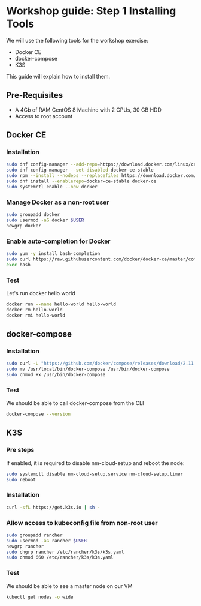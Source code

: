 # Workshop guide: __Step 1__ Installing Tools

We will use the following tools for the workshop exercise: 
 - Docker CE
 - docker-compose
 - K3S
 
 This guide will explain how to install them.

## Pre-Requisites
- A 4Gb of RAM CentOS 8 Machine with 2 CPUs, 30 GB HDD
- Access to root account

## Docker CE
### Installation
```bash
sudo dnf config-manager --add-repo=https://download.docker.com/linux/centos/docker-ce.repo
sudo dnf config-manager --set-disabled docker-ce-stable
sudo rpm --install --nodeps --replacefiles https://download.docker.com/linux/centos/8/x86_64/stable/Packages/containerd.io-1.6.8-3.1.el8.x86_64.rpm
sudo dnf install --enablerepo=docker-ce-stable docker-ce
sudo systemctl enable --now docker
```
### Manage Docker as a non-root user
```bash
sudo groupadd docker
sudo usermod -aG docker $USER
newgrp docker
```
### Enable auto-completion for Docker
```bash
sudo yum -y install bash-completion
sudo curl https://raw.githubusercontent.com/docker/docker-ce/master/components/cli/contrib/completion/bash/docker -o /etc/bash_completion.d/docker.sh
exec bash
```
### Test
Let's run docker hello world
```bash
docker run --name hello-world hello-world
docker rm hello-world
docker rmi hello-world
```
## docker-compose
### Installation
```bash
sudo curl -L "https://github.com/docker/compose/releases/download/2.11.2/docker-compose-$(uname -s tr [:upper:] [:lower:])-$(uname -m tr [:upper:] [:lower:])"  -o /usr/local/bin/docker-compose
sudo mv /usr/local/bin/docker-compose /usr/bin/docker-compose
sudo chmod +x /usr/bin/docker-compose
```
### Test
We should be able to call docker-compose from the CLI
```bash
docker-compose --version
```
## K3S
### Pre steps
If enabled, it is required to disable nm-cloud-setup and reboot the node:
```bash
sudo systemctl disable nm-cloud-setup.service nm-cloud-setup.timer
sudo reboot
```
### Installation
```bash
curl -sfL https://get.k3s.io | sh -
```
### Allow access to kubeconfig file from non-root user
```bash
sudo groupadd rancher
sudo usermod -aG rancher $USER
newgrp rancher
sudo chgrp rancher /etc/rancher/k3s/k3s.yaml
sudo chmod 660 /etc/rancher/k3s/k3s.yaml
```
### Test
We should be able to see a master node on our VM
```bash
kubectl get nodes -o wide
```
